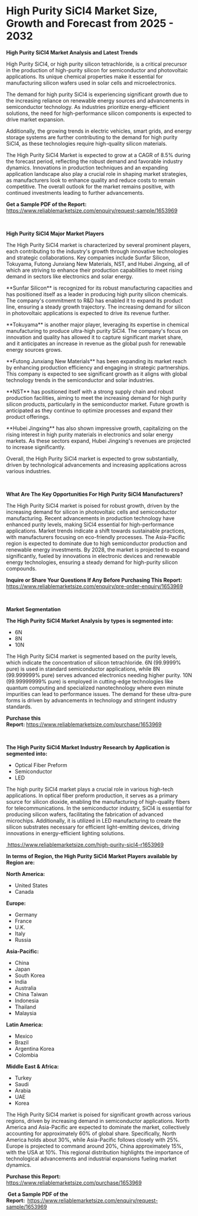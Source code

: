 <p><h1>High Purity SiCl4 Market Size, Growth and Forecast from 2025 - 2032</h1></p><p><strong>High Purity SiCl4 Market Analysis and Latest Trends</strong></p>
<p><p>High Purity SiCl4, or high purity silicon tetrachloride, is a critical precursor in the production of high-purity silicon for semiconductor and photovoltaic applications. Its unique chemical properties make it essential for manufacturing silicon wafers used in solar cells and microelectronics. </p><p>The demand for high purity SiCl4 is experiencing significant growth due to the increasing reliance on renewable energy sources and advancements in semiconductor technology. As industries prioritize energy-efficient solutions, the need for high-performance silicon components is expected to drive market expansion. </p><p>Additionally, the growing trends in electric vehicles, smart grids, and energy storage systems are further contributing to the demand for high purity SiCl4, as these technologies require high-quality silicon materials. </p><p>The High Purity SiCl4 Market is expected to grow at a CAGR of 8.5% during the forecast period, reflecting the robust demand and favorable industry dynamics. Innovations in production techniques and an expanding application landscape also play a crucial role in shaping market strategies, as manufacturers look to enhance quality and reduce costs to remain competitive. The overall outlook for the market remains positive, with continued investments leading to further advancements.</p></p>
<p><strong>Get a Sample PDF of the Report:&nbsp;</strong> <a href="https://www.reliablemarketsize.com/enquiry/request-sample/1653969?utm_campaign=3219&utm_medium=2&utm_source=Github&utm_content=ia&utm_term=18042025&utm_id=high-purity-sicl4">https://www.reliablemarketsize.com/enquiry/request-sample/1653969</a></p>
<p>&nbsp;</p>
<p><strong>High Purity SiCl4 Major Market Players</strong></p>
<p><p>The High Purity SiCl4 market is characterized by several prominent players, each contributing to the industry's growth through innovative technologies and strategic collaborations. Key companies include Sunfar Silicon, Tokuyama, Futong Junxiang New Materials, NST, and Hubei Jingxing, all of which are striving to enhance their production capabilities to meet rising demand in sectors like electronics and solar energy.</p><p>**Sunfar Silicon** is recognized for its robust manufacturing capacities and has positioned itself as a leader in producing high purity silicon chemicals. The company's commitment to R&D has enabled it to expand its product line, ensuring a steady growth trajectory. The increasing demand for silicon in photovoltaic applications is expected to drive its revenue further.</p><p>**Tokuyama** is another major player, leveraging its expertise in chemical manufacturing to produce ultra-high purity SiCl4. The company's focus on innovation and quality has allowed it to capture significant market share, and it anticipates an increase in revenue as the global push for renewable energy sources grows.</p><p>**Futong Junxiang New Materials** has been expanding its market reach by enhancing production efficiency and engaging in strategic partnerships. This company is expected to see significant growth as it aligns with global technology trends in the semiconductor and solar industries.</p><p>**NST** has positioned itself with a strong supply chain and robust production facilities, aiming to meet the increasing demand for high purity silicon products, particularly in the semiconductor market. Future growth is anticipated as they continue to optimize processes and expand their product offerings.</p><p>**Hubei Jingxing** has also shown impressive growth, capitalizing on the rising interest in high purity materials in electronics and solar energy markets. As these sectors expand, Hubei Jingxing's revenues are projected to increase significantly.</p><p>Overall, the High Purity SiCl4 market is expected to grow substantially, driven by technological advancements and increasing applications across various industries.</p></p>
<p>&nbsp;</p>
<p><strong>What Are The Key Opportunities For High Purity SiCl4 Manufacturers?</strong></p>
<p><p>The High Purity SiCl4 market is poised for robust growth, driven by the increasing demand for silicon in photovoltaic cells and semiconductor manufacturing. Recent advancements in production technology have enhanced purity levels, making SiCl4 essential for high-performance applications. Market trends indicate a shift towards sustainable practices, with manufacturers focusing on eco-friendly processes. The Asia-Pacific region is expected to dominate due to high semiconductor production and renewable energy investments. By 2028, the market is projected to expand significantly, fueled by innovations in electronic devices and renewable energy technologies, ensuring a steady demand for high-purity silicon compounds.</p></p>
<p><strong>Inquire or Share Your Questions If Any Before Purchasing This Report:</strong> <a href="https://www.reliablemarketsize.com/enquiry/pre-order-enquiry/1653969?utm_campaign=3219&utm_medium=2&utm_source=Github&utm_content=ia&utm_term=18042025&utm_id=high-purity-sicl4">https://www.reliablemarketsize.com/enquiry/pre-order-enquiry/1653969</a></p>
<p>&nbsp;</p>
<p><strong>Market Segmentation</strong></p>
<p><strong>The High Purity SiCl4 Market Analysis by types is segmented into:</strong></p>
<p><ul><li>6N</li><li>8N</li><li>10N</li></ul></p>
<p><p>The High Purity SiCl4 market is segmented based on the purity levels, which indicate the concentration of silicon tetrachloride. 6N (99.9999% pure) is used in standard semiconductor applications, while 8N (99.999999% pure) serves advanced electronics needing higher purity. 10N (99.99999999% pure) is employed in cutting-edge technologies like quantum computing and specialized nanotechnology where even minute impurities can lead to performance issues. The demand for these ultra-pure forms is driven by advancements in technology and stringent industry standards.</p></p>
<p><strong>Purchase this Report:&nbsp;</strong><a href="https://www.reliablemarketsize.com/purchase/1653969?utm_campaign=3219&utm_medium=2&utm_source=Github&utm_content=ia&utm_term=18042025&utm_id=high-purity-sicl4">https://www.reliablemarketsize.com/purchase/1653969</a></p>
<p>&nbsp;</p>
<p><strong>The High Purity SiCl4 Market Industry Research by Application is segmented into:</strong></p>
<p><ul><li>Optical Fiber Preform</li><li>Semiconductor</li><li>LED</li></ul></p>
<p><p>The high purity SiCl4 market plays a crucial role in various high-tech applications. In optical fiber preform production, it serves as a primary source for silicon dioxide, enabling the manufacturing of high-quality fibers for telecommunications. In the semiconductor industry, SiCl4 is essential for producing silicon wafers, facilitating the fabrication of advanced microchips. Additionally, it is utilized in LED manufacturing to create the silicon substrates necessary for efficient light-emitting devices, driving innovations in energy-efficient lighting solutions.</p></p>
<p><a href="https://www.reliablemarketsize.com/high-purity-sicl4-r1653969?utm_campaign=3219&utm_medium=2&utm_source=Github&utm_content=ia&utm_term=18042025&utm_id=high-purity-sicl4">&nbsp;https://www.reliablemarketsize.com/high-purity-sicl4-r1653969</a></p>
<p><strong>In terms of Region, the High Purity SiCl4 Market Players available by Region are:</strong></p>
<p>
    <p> <strong> North America: </strong>
        <ul>
            <li>United States</li>
            <li>Canada</li>
        </ul>
        </p> 
    <p> <strong> Europe: </strong>
        <ul>
            <li>Germany</li>
            <li>France</li>
            <li>U.K.</li>
            <li>Italy</li>
            <li>Russia</li>
        </ul>
        </p> 
    <p> <strong> Asia-Pacific: </strong>
        <ul>
            <li>China</li>
            <li>Japan</li>
            <li>South Korea</li>
            <li>India</li>
            <li>Australia</li>
            <li>China Taiwan</li>
            <li>Indonesia</li>
            <li>Thailand</li>
            <li>Malaysia</li>
        </ul>
        </p> 
    <p> <strong> Latin America: </strong>
        <ul>
            <li>Mexico</li>
            <li>Brazil</li>
            <li>Argentina Korea</li>
            <li>Colombia</li>
        </ul>
        </p> 
    <p> <strong> Middle East & Africa: </strong>
        <ul>
            <li>Turkey</li>
            <li>Saudi</li>
            <li>Arabia</li>
            <li>UAE</li>
            <li>Korea</li>
        </ul>
    </p>
    </p>
<p><p>The High Purity SiCl4 market is poised for significant growth across various regions, driven by increasing demand in semiconductor applications. North America and Asia-Pacific are expected to dominate the market, collectively accounting for approximately 60% of global share. Specifically, North America holds about 30%, while Asia-Pacific follows closely with 25%. Europe is projected to command around 20%, China approximately 15%, with the USA at 10%. This regional distribution highlights the importance of technological advancements and industrial expansions fueling market dynamics.</p></p>
<p><strong>Purchase this Report: </strong><a href="https://www.reliablemarketsize.com/purchase/1653969?utm_campaign=3219&utm_medium=2&utm_source=Github&utm_content=ia&utm_term=18042025&utm_id=high-purity-sicl4">https://www.reliablemarketsize.com/purchase/1653969</a></p>
<p>&nbsp;<strong>Get a Sample PDF of the Report:&nbsp;&nbsp;</strong><a href="https://www.reliablemarketsize.com/enquiry/request-sample/1653969?utm_campaign=3219&utm_medium=2&utm_source=Github&utm_content=ia&utm_term=18042025&utm_id=high-purity-sicl4">https://www.reliablemarketsize.com/enquiry/request-sample/1653969</a></p>
<p><strong></strong></p>
<p><p></p><p></p><p></p></p>